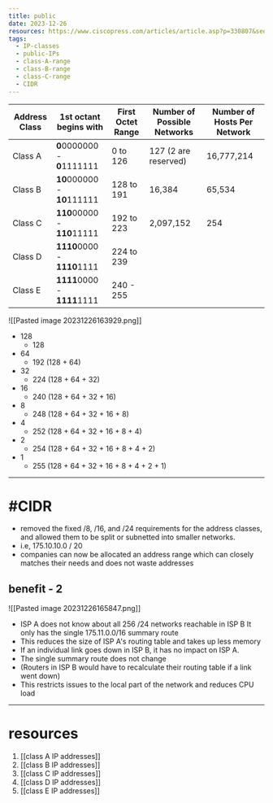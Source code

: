 ```yaml
---
title: public
date: 2023-12-26
resources: https://www.ciscopress.com/articles/article.asp?p=330807&seqNum=2
tags:
  - IP-classes
  - public-IPs
  - class-A-range
  - class-B-range
  - class-C-range
  - CIDR
---
```

| Address Class | 1st octant begins with      | First Octet Range | Number of Possible Networks | Number of Hosts Per Network |
| ------------- | --------------------------- | ----------------- | --------------------------- | --------------------------- |
| Class A       | **0**0000000 - **0**1111111 | 0 to 126          | 127 (2 are reserved)        | 16,777,214                  |
| Class B       | **10**000000 - **10**111111 | 128 to 191        | 16,384                      | 65,534                      |
| Class C       | **110**00000 - **110**11111 | 192 to 223        | 2,097,152                   | 254                         |
| Class D       | **1110**0000 - **1110**1111 | 224 to 239        |                             |                             |
| Class E       | **1111**0000 - **1111**1111 | 240 - 255         |                             |                             |

![[Pasted image 20231226163929.png]]

- 128
	- 128
- 64
	- 192 (128 + 64)
- 32
	- 224 (128 + 64 + 32)
- 16
	- 240 (128 + 64 + 32 + 16)
- 8
	- 248 (128 + 64 + 32 + 16 + 8)
- 4
	- 252 (128 + 64 + 32 + 16 + 8 + 4)
- 2
	- 254 (128 + 64 + 32 + 16 + 8 + 4 + 2)
- 1
	- 255 (128 + 64 + 32 + 16 + 8 + 4 + 2 + 1)

---
# #CIDR

- removed the fixed /8, /16, and /24 requirements for the address classes, and allowed them to be split or subnetted into smaller networks.
- i.e, 175.10.10.0 / 20
- companies can now be allocated an address range which can closely matches their needs and does not waste addresses
## benefit - 2

![[Pasted image 20231226165847.png]]

- ISP A does not know about all 256 /24 networks reachable in ISP B It only has the single 175.11.0.0/16 summary route
- This reduces the size of ISP A's routing table and takes up less memory
- If an individual link goes down in ISP B, it has no impact on ISP A.
- The single summary route does not change
- (Routers in ISP B would have to recalculate their routing table if a link went down)
- This restricts issues to the local part of the network and reduces CPU load

---
# resources

1. [[class A IP addresses]]
2. [[class B IP addresses]]
3. [[class C IP addresses]]
4. [[class D IP addresses]]
5. [[class E IP addresses]]